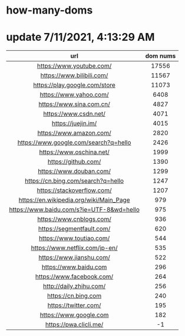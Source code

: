 # how-many-doms

# update 7/11/2021, 4:13:29 AM

url | dom nums
:-: | :-:
https://www.youtube.com/ | 17556
https://www.bilibili.com/ | 11567
https://play.google.com/store | 11073
https://www.yahoo.com/ | 6408
https://www.sina.com.cn/ | 4827
https://www.csdn.net/ | 4071
https://juejin.im/ | 4015
https://www.amazon.com/ | 2820
https://www.google.com/search?q=hello | 2426
https://www.oschina.net/ | 1999
https://github.com/ | 1390
https://www.douban.com/ | 1299
https://cn.bing.com/search?q=hello | 1247
https://stackoverflow.com/ | 1207
https://en.wikipedia.org/wiki/Main_Page | 979
https://www.baidu.com/s?ie=UTF-8&wd=hello | 975
https://www.cnblogs.com/ | 936
https://segmentfault.com/ | 620
https://www.toutiao.com/ | 544
https://www.netflix.com/jp-en/ | 535
https://www.jianshu.com/ | 522
https://www.baidu.com | 296
https://www.facebook.com/ | 264
http://daily.zhihu.com/ | 256
https://cn.bing.com | 240
https://twitter.com/ | 195
https://www.google.com | 182
https://pwa.clicli.me/ | -1
